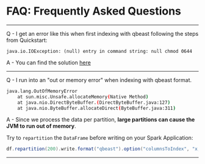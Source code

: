 # FAQ: Frequently Asked Questions
<hr />

Q - I get an error like this when first indexing with qbeast following the steps from Quickstart:
  ```
  java.io.IOException: (null) entry in command string: null chmod 0644
  ```
A - You can find the solution [here](https://stackoverflow.com/questions/48010634/why-does-spark-application-fail-with-ioexception-null-entry-in-command-strin/48012285#48012285)
<hr />

Q - I run into an "out or memory error" when indexing with qbeast format.

```bash
java.lang.OutOfMemoryError
	at sun.misc.Unsafe.allocateMemory(Native Method)
	at java.nio.DirectByteBuffer.(DirectByteBuffer.java:127)
	at java.nio.ByteBuffer.allocateDirect(ByteBuffer.java:311)
```

A - Since we process the data per partition, **large partitions can cause the JVM to run out of memory**. 

Try to `repartition` the `DataFrame` before writing on your Spark Application:

```scala
df.repartition(200).write.format("qbeast").option("columnsToIndex", "x,y").save("/tmp/qbeast")
```
<hr />

